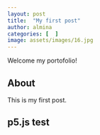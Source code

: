 ```yaml
---
layout: post
title:  "My first post"
author: almina
categories: [  ]
image: assets/images/16.jpg
---
```

Welcome my portofolio!

## About

This is my first post.

## p5.js test

<script src="https://cdnjs.cloudflare.com/ajax/libs/p5.js/0.5.11/p5.min.js"></script>
<script type="text/javascript" src="sketch/sketch.js"></script>